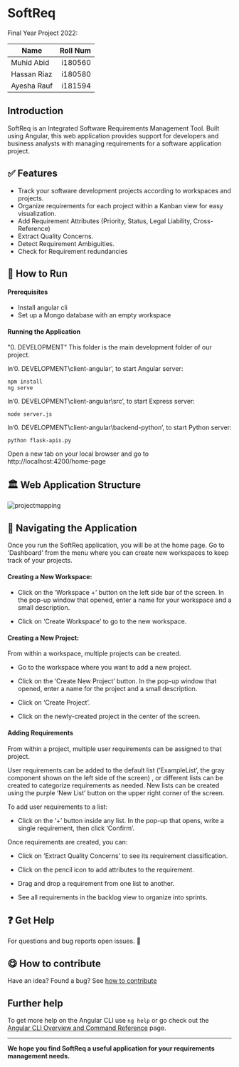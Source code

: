 # SoftReq
Final Year Project 2022: 

| Name      | Roll Num |
| --------- | -----:|
| Muhid Abid  | i180560 |
| Hassan Riaz     |   i180580 |
| Ayesha Rauf     |   i181594 |

## Introduction
SoftReq is an Integrated Software Requirements Management Tool. Built using  Angular, this web application provides support for developers and business analysts with managing requirements for a software application project. 

## ✅ Features
- Track your software development projects according to workspaces and projects.
- Organize requirements for each project within a Kanban view for easy visualization.
- Add Requirement Attributes (Priority, Status, Legal Liability, Cross-Reference)
- Extract Quality Concerns.
- Detect Requirement Ambiguities.
- Check for Requirement redundancies


## 🏃 How to Run
#### Prerequisites
- Install angular cli
- Set up a Mongo database with an empty workspace

#### Running the Application

"0. DEVELOPMENT" This folder is the main development folder of our project.

In‘0. DEVELOPMENT\client-angular’, to start Angular server:

    npm install
	ng serve

In‘0. DEVELOPMENT\client-angular\src’, to start Express server:

    node server.js

In‘0. DEVELOPMENT\client-angular\backend-python’, to start Python server: 

    python flask-apis.py

Open a new tab on your local browser and go to http://localhost:4200/home-page

## 🏛️ Web Application Structure



![projectmapping](https://user-images.githubusercontent.com/62544274/211210938-2a341c6f-543d-49cc-b5d7-4505ad8abf14.png)

## 🧭 Navigating the Application
Once you run the SoftReq application, you will be at the home page. Go to 'Dashboard' from the menu where you can create new workspaces to keep track of your projects.

#### Creating a New Workspace:

- Click on the ‘Workspace +’ button on the left side bar of the screen. In the pop-up window that opened, enter a name for your workspace and a small description. 

- Click on ‘Create Workspace’ to go to the new workspace.

#### Creating a New Project:

From within a workspace, multiple projects can be created. 

- Go to the workspace where you want to add a new project.

- Click on the ‘Create New Project’ button. In the pop-up window that opened, enter a name for the project and a small description.

- Click on ‘Create Project’.

- Click on the newly-created project in the center of the screen.

#### Adding Requirements

From within a project, multiple user requirements can be assigned to that project.

User requirements can be added to the default list (‘ExampleList’, the gray component shown on the left side of the screen) , or different lists can be created to categorize requirements as needed. New lists can be created using the purple ‘New List’ button on the upper right corner of the screen.

To add user requirements to a list: 
- Click on the ‘+’ button inside any list. In the pop-up that opens, write a single requirement, then click ‘Confirm’.

Once requirements are created, you can: 

- Click on ‘Extract Quality Concerns’ to see its requirement classification.

- Click on the pencil icon to add attributes to the requirement.

- Drag and drop a requirement from one list to another.

- See all requirements in the backlog view to organize into sprints.


## ❓ Get Help

For questions and bug reports open issues. 🐛

## 😋 How to contribute

Have an idea? Found a bug? See [how to contribute](/CONTRIBUTING.md) 

## Further help

To get more help on the Angular CLI use `ng help` or go check out the [Angular CLI Overview and Command Reference](https://angular.io/cli) page.

------------


**We hope you find SoftReq a useful application for your requirements management needs.**


<!-- # ClientAngular

This project was generated with [Angular CLI](https://github.com/angular/angular-cli) version 13.3.3.

## Development server

Run `ng serve` for a dev server. Navigate to `http://localhost:4200/`. The application will automatically reload if you change any of the source files.

## Code scaffolding

Run `ng generate component component-name` to generate a new component. You can also use `ng generate directive|pipe|service|class|guard|interface|enum|module`.

## Build

Run `ng build` to build the project. The build artifacts will be stored in the `dist/` directory.

## Running unit tests

Run `ng test` to execute the unit tests via [Karma](https://karma-runner.github.io).

## Running end-to-end tests

Run `ng e2e` to execute the end-to-end tests via a platform of your choice. To use this command, you need to first add a package that implements end-to-end testing capabilities.

## Further help

To get more help on the Angular CLI use `ng help` or go check out the [Angular CLI Overview and Command Reference](https://angular.io/cli) page. -->
